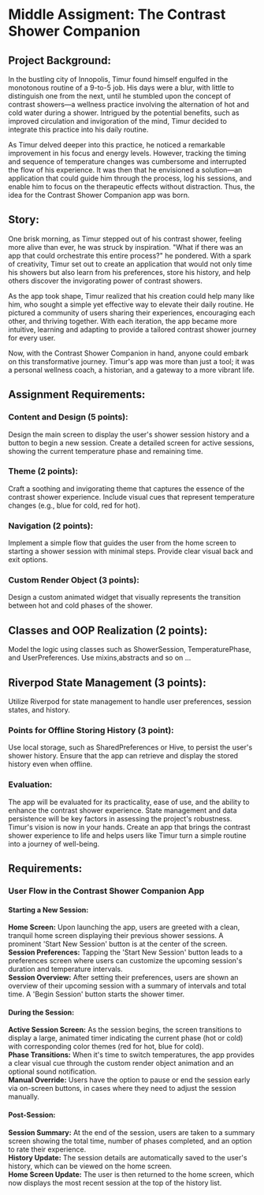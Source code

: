# Middle Assigment: The Contrast Shower Companion

## Project Background:
In the bustling city of Innopolis, Timur found himself engulfed in the monotonous routine of a 9-to-5 job. His days were a blur, with little to distinguish one from the next, until he stumbled upon the concept of contrast showers—a wellness practice involving the alternation of hot and cold water during a shower. Intrigued by the potential benefits, such as improved circulation and invigoration of the mind, Timur decided to integrate this practice into his daily routine.

As Timur delved deeper into this practice, he noticed a remarkable improvement in his focus and energy levels. However, tracking the timing and sequence of temperature changes was cumbersome and interrupted the flow of his experience. It was then that he envisioned a solution—an application that could guide him through the process, log his sessions, and enable him to focus on the therapeutic effects without distraction. Thus, the idea for the Contrast Shower Companion app was born.

## Story:
One brisk morning, as Timur stepped out of his contrast shower, feeling more alive than ever, he was struck by inspiration. "What if there was an app that could orchestrate this entire process?" he pondered. With a spark of creativity, Timur set out to create an application that would not only time his showers but also learn from his preferences, store his history, and help others discover the invigorating power of contrast showers.

As the app took shape, Timur realized that his creation could help many like him, who sought a simple yet effective way to elevate their daily routine. He pictured a community of users sharing their experiences, encouraging each other, and thriving together. With each iteration, the app became more intuitive, learning and adapting to provide a tailored contrast shower journey for every user.

Now, with the Contrast Shower Companion in hand, anyone could embark on this transformative journey. Timur's app was more than just a tool; it was a personal wellness coach, a historian, and a gateway to a more vibrant life.


## Assignment Requirements:


### Content and Design (5 points):

Design the main screen to display the user's shower session history and a button to begin a new session.
Create a detailed screen for active sessions, showing the current temperature phase and remaining time.

### Theme (2 points):

Craft a soothing and invigorating theme that captures the essence of the contrast shower experience.
Include visual cues that represent temperature changes (e.g., blue for cold, red for hot).

### Navigation (2 points):

Implement a simple flow that guides the user from the home screen to starting a shower session with minimal steps.
Provide clear visual back and exit options.

### Custom Render Object (3 points):

Design a custom animated widget that visually represents the transition between hot and cold phases of the shower.


## Classes and OOP Realization (2 points):

Model the logic using classes such as ShowerSession, TemperaturePhase, and UserPreferences. Use mixins,abstracts and so on ...


## Riverpod State Management (3 points):

Utilize Riverpod for state management to handle user preferences, session states, and history.


### Points for Offline Storing History (3 point):

Use local storage, such as SharedPreferences or Hive, to persist the user's shower history.
Ensure that the app can retrieve and display the stored history even when offline.

### Evaluation:
The app will be evaluated for its practicality, ease of use, and the ability to enhance the contrast shower experience.
State management and data persistence will be key factors in assessing the project's robustness.
Timur's vision is now in your hands. Create an app that brings the contrast shower experience to life and helps users like Timur turn a simple routine into a journey of well-being.


## Requirements: 

### User Flow in the Contrast Shower Companion App

#### Starting a New Session:

**Home Screen:** Upon launching the app, users are greeted with a clean, tranquil home screen displaying their previous shower sessions. A prominent 'Start New Session' button is at the center of the screen. <br>
**Session Preferences:** Tapping the 'Start New Session' button leads to a preferences screen where users can customize the upcoming session's duration and temperature intervals.<br>
**Session Overview:** After setting their preferences, users are shown an overview of their upcoming session with a summary of intervals and total time. A 'Begin Session' button starts the shower timer.

#### During the Session:

**Active Session Screen:** As the session begins, the screen transitions to display a large, animated timer indicating the current phase (hot or cold) with corresponding color themes (red for hot, blue for cold).<br>
**Phase Transitions:** When it's time to switch temperatures, the app provides a clear visual cue through the custom render object animation and an optional sound notification.<br>
**Manual Override:** Users have the option to pause or end the session early via on-screen buttons, in cases where they need to adjust the session manually.

#### Post-Session:
**Session Summary:** At the end of the session, users are taken to a summary screen showing the total time, number of phases completed, and an option to rate their experience.<br>
**History Update:** The session details are automatically saved to the user's history, which can be viewed on the home screen.<br>
**Home Screen Update:** The user is then returned to the home screen, which now displays the most recent session at the top of the history list.